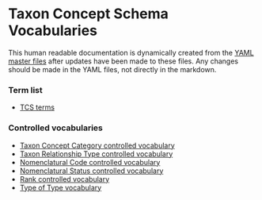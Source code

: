 # Taxon Concept Schema Vocabularies

This human readable documentation is dynamically created from the 
[YAML master files](../master) after updates have been made to these files. 
Any changes should be made in the YAML files, not directly in the markdown.

### Term list

- [TCS terms](./tcs-terms.md)

### Controlled vocabularies

- [Taxon Concept Category controlled vocabulary](./taxon-concept-category-vocabulary.md)
- [Taxon Relationship Type controlled vocabulary](./taxon-relationship-vocabulary.md)
  &nbsp;
- [Nomenclatural Code controlled vocabulary](./nomenclatural-code-vocabulary.md)
- [Nomenclatural Status controlled vocabulary](./nomenclatural-status-vocabulary.md)
- [Rank controlled vocabulary](./rank-vocabulary.md)
- [Type of Type vocabulary](./type-of-type-vocabulary.md)
